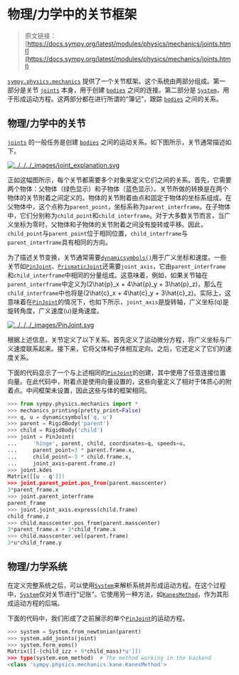 # 物理/力学中的关节框架

> 原文链接：[https://docs.sympy.org/latest/modules/physics/mechanics/joints.html](https://docs.sympy.org/latest/modules/physics/mechanics/joints.html)

[`sympy.physics.mechanics`](index.html#module-sympy.physics.mechanics "sympy.physics.mechanics") 提供了一个关节框架。这个系统由两部分组成。第一部分是关节 [`joints`](api/joint.html#module-sympy.physics.mechanics.joint "sympy.physics.mechanics.joint") 本身，用于创建 [`bodies`](api/part_bod.html#sympy.physics.mechanics.rigidbody.RigidBody "sympy.physics.mechanics.rigidbody.RigidBody") 之间的连接。第二部分是 [`System`](api/system.html#sympy.physics.mechanics.system.System "sympy.physics.mechanics.system.System")，用于形成运动方程。这两部分都在进行所谓的“簿记”，跟踪 [`bodies`](api/part_bod.html#sympy.physics.mechanics.rigidbody.RigidBody "sympy.physics.mechanics.rigidbody.RigidBody") 之间的关系。

## 物理/力学中的关节

[`joints`](api/joint.html#module-sympy.physics.mechanics.joint "sympy.physics.mechanics.joint") 的一般任务是创建 [`bodies`](api/part_bod.html#sympy.physics.mechanics.rigidbody.RigidBody "sympy.physics.mechanics.rigidbody.RigidBody") 之间的运动关系。如下图所示，关节通常描述如下。

[![../../../_images/joint_explanation.svg](../Images/87632518439056224e13d474ebbe991d.png)](../../../_images/joint_explanation.svg)

正如这幅图所示，每个关节都需要多个对象来定义它们之间的关系。首先，它需要两个物体：父物体（绿色显示）和子物体（蓝色显示）。关节所做的转换是在两个物体的关节附着之间定义的。物体的关节附着由点和固定于物体的坐标系组成。在父物体中，这个点称为`parent_point`，坐标系称为`parent_interframe`。在子物体中，它们分别称为`child_point`和`child_interframe`。对于大多数关节而言，当广义坐标为零时，父物体和子物体的关节附着之间没有旋转或平移。因此，`child_point`与`parent_point`位于相同位置，`child_interframe`与`parent_interframe`具有相同的方向。

为了描述关节变换，关节通常需要[`dynamicsymbols()`](../vector/api/functions.html#sympy.physics.vector.dynamicsymbols "sympy.physics.vector.dynamicsymbols")用于广义坐标和速度。一些关节如[`PinJoint`](api/joint.html#sympy.physics.mechanics.joint.PinJoint "sympy.physics.mechanics.joint.PinJoint")、[`PrismaticJoint`](api/joint.html#sympy.physics.mechanics.joint.PrismaticJoint "sympy.physics.mechanics.joint.PrismaticJoint")还需要`joint_axis`，它由`parent_interframe`和`child_interframe`中相同的分量组成。这意味着，例如，如果关节轴在`parent_interframe`中定义为\(2\hat{p}_x + 4\hat{p}_y + 3\hat{p}_z\)，那么在`child_interframe`中也将是\(2\hat{c}_x + 4\hat{c}_y + 3\hat{c}_z\)。实际上，这意味着在[`PinJoint`](api/joint.html#sympy.physics.mechanics.joint.PinJoint "sympy.physics.mechanics.joint.PinJoint")的情况下，也如下所示，`joint_axis`是旋转轴，广义坐标\(q\)是旋转角度，广义速度\(u\)是角速度。

[![../../../_images/PinJoint.svg](../Images/0bd3c23b3b27b0d6b9db374e8f79bd9a.png)](../../../_images/PinJoint.svg)

根据上述信息，关节定义了以下关系。首先定义了运动微分方程，将广义坐标与广义速度联系起来。接下来，它将父体和子体相互定向。之后，它还定义了它们的速度关系。

下面的代码显示了一个与上述相同的[`PinJoint`](api/joint.html#sympy.physics.mechanics.joint.PinJoint "sympy.physics.mechanics.joint.PinJoint")的创建，其中使用了任意连接位置向量。在此代码中，附着点是使用向量设置的，这些向量定义了相对于体质心的附着点。中间框架未设置，因此这些与体的框架相同。

```py
>>> from sympy.physics.mechanics import *
>>> mechanics_printing(pretty_print=False)
>>> q, u = dynamicsymbols('q, u')
>>> parent = RigidBody('parent')
>>> child = RigidBody('child')
>>> joint = PinJoint(
...     'hinge', parent, child, coordinates=q, speeds=u,
...     parent_point=3 * parent.frame.x,
...     child_point=-3 * child.frame.x,
...     joint_axis=parent.frame.z)
>>> joint.kdes
Matrix([[u - q']])
>>> joint.parent_point.pos_from(parent.masscenter)
3*parent_frame.x
>>> joint.parent_interframe
parent_frame
>>> joint.joint_axis.express(child.frame)
child_frame.z
>>> child.masscenter.pos_from(parent.masscenter)
3*parent_frame.x + 3*child_frame.x
>>> child.masscenter.vel(parent.frame)
3*u*child_frame.y 
```

## 物理/力学系统

在定义完整系统之后，可以使用[`System`](api/system.html#sympy.physics.mechanics.system.System "sympy.physics.mechanics.system.System")来解析系统并形成运动方程。在这个过程中，[`System`](api/system.html#sympy.physics.mechanics.system.System "sympy.physics.mechanics.system.System")仅对关节进行“记账”。它使用另一种方法，如[`KanesMethod`](api/kane_lagrange.html#sympy.physics.mechanics.kane.KanesMethod "sympy.physics.mechanics.kane.KanesMethod")，作为其形成运动方程的后端。

下面的代码中，我们形成了之前展示的单个[`PinJoint`](api/joint.html#sympy.physics.mechanics.joint.PinJoint "sympy.physics.mechanics.joint.PinJoint")的运动方程。

```py
>>> system = System.from_newtonian(parent)
>>> system.add_joints(joint)
>>> system.form_eoms()
Matrix([[-(child_izz + 9*child_mass)*u']])
>>> type(system.eom_method)  # The method working in the backend
<class 'sympy.physics.mechanics.kane.KanesMethod'> 
```
